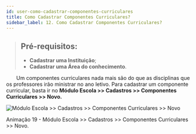 ```yaml
---
id: user-como-cadastrar-componentes-curriculares
title: Como Cadastrar Componentes Curriculares?
sidebar_label: 12. Como Cadastrar Componentes Curriculares?
---
```



>## Pré-requisitos:
>* **Cadastrar uma Instituição**;
>* **Cadastrar uma Área do conhecimento**.


<div class="textoJustificado">

&nbsp;&nbsp;&nbsp;&nbsp;&nbsp;&nbsp;&nbsp;Um componentes curriculares nada mais são do que as disciplinas que os professores irão ministrar no ano letivo.
Para cadastrar um componente curricular, basta ir no **Módulo Escola >> Cadastros >> Componentes Curriculares >> Novo.**

</div>

![Módulo Escola >> Cadastros >> Componentes Curriculares >> Novo](../img/user-docs/cadastrar_componente_curricular.gif)

<div class="divNotaCentralizadaGif"> 

<p class="centerText">Animação 19 - Módulo Escola >> Cadastros >> Componentes Curriculares >> Novo.</p>

</div> 